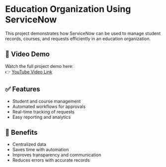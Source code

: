 # Education Organization Using ServiceNow

This project demonstrates how ServiceNow can be used to manage student records, courses, and requests efficiently in an education organization.

## 📌 Video Demo
Watch the full project demo here:  
👉 [YouTube Video Link](https://www.youtube.com/your-video-link)

## ✅ Features
- Student and course management
- Automated workflows for approvals
- Real-time tracking of requests
- Easy reporting and analytics

## 🚀 Benefits
- Centralized data
- Saves time with automation
- Improves transparency and communication
- Reduces errors with accurate records
